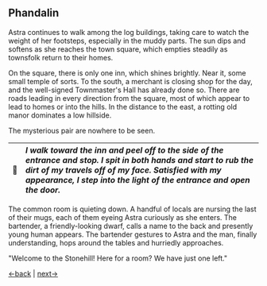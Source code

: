 ## Phandalin

Astra continues to walk among the log buildings, taking care to watch the weight of her footsteps, especially in the muddy parts. The sun dips and softens as she reaches the town square, which empties steadily as townsfolk return to their homes.

On the square, there is only one inn, which shines brightly. Near it, some small temple of sorts. To the south, a merchant is closing shop for the day, and the well-signed Townmaster's Hall has already done so. There are roads leading in every direction from the square, most of which appear to lead to homes or into the hills. In the distance to the east, a rotting old manor dominates a low hillside.

The mysterious pair are nowhere to be seen.

| :peach: | _I walk toward the inn and peel off to the side of the entrance and stop. I spit in both hands and start to rub the dirt of my travels off of my face. Satisfied with my appearance, I step into the light of the entrance and open the door._ |
| --- | :--- |

The common room is quieting down. A handful of locals are nursing the last of their mugs, each of them eyeing Astra curiously as she enters. The bartender, a friendly-looking dwarf, calls a name to the back and presently young human appears. The bartender gestures to Astra and the man, finally understanding, hops around the tables and hurriedly approaches.

"Welcome to the Stonehill! Here for a room? We have just one left."

[←back](0000.md) | [next→](0002.md)
